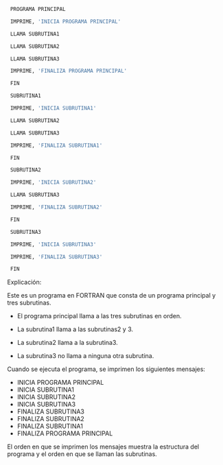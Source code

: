 ```fortran
 PROGRAMA PRINCIPAL

 IMPRIME, 'INICIA PROGRAMA PRINCIPAL'

 LLAMA SUBRUTINA1

 LLAMA SUBRUTINA2

 LLAMA SUBRUTINA3

 IMPRIME, 'FINALIZA PROGRAMA PRINCIPAL'

 FIN

 SUBRUTINA1

 IMPRIME, 'INICIA SUBRUTINA1'

 LLAMA SUBRUTINA2

 LLAMA SUBRUTINA3

 IMPRIME, 'FINALIZA SUBRUTINA1'

 FIN

 SUBRUTINA2

 IMPRIME, 'INICIA SUBRUTINA2'

 LLAMA SUBRUTINA3

 IMPRIME, 'FINALIZA SUBRUTINA2'

 FIN

 SUBRUTINA3

 IMPRIME, 'INICIA SUBRUTINA3'

 IMPRIME, 'FINALIZA SUBRUTINA3'

 FIN
```

Explicación:

Este es un programa en FORTRAN que consta de un programa principal y tres subrutinas.

* El programa principal llama a las tres subrutinas en orden.

* La subrutina1 llama a las subrutinas2 y 3.

* La subrutina2 llama a la subrutina3.

* La subrutina3 no llama a ninguna otra subrutina.

Cuando se ejecuta el programa, se imprimen los siguientes mensajes:

* INICIA PROGRAMA PRINCIPAL
* INICIA SUBRUTINA1
* INICIA SUBRUTINA2
* INICIA SUBRUTINA3
* FINALIZA SUBRUTINA3
* FINALIZA SUBRUTINA2
* FINALIZA SUBRUTINA1
* FINALIZA PROGRAMA PRINCIPAL

El orden en que se imprimen los mensajes muestra la estructura del programa y el orden en que se llaman las subrutinas.